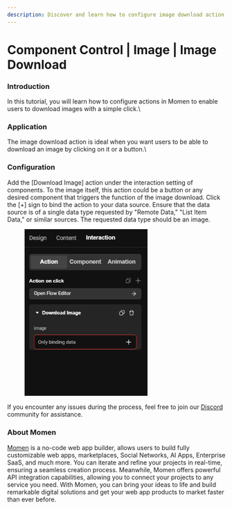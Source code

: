 ```yaml
---
description: Discover and learn how to configure image download action in Momen.​
---
```


# Component Control | Image | Image Download

### Introduction

In this tutorial, you will learn how to configure actions in Momen to enable users to download images with a simple click.\


### Application

The image download action is ideal when you want users to be able to download an image by clicking on it or a button.\


### Configuration

Add the \[Download Image] action under the interaction setting of components. To the image itself, this action could be a button or any desired component that triggers the function of the image download. Click the \[+] sign to bind the action to your data source. Ensure that the data source is of a single data type requested by "Remote Data," "List Item Data," or similar sources. The requested data type should be an image.

<figure><img src="../../../../../.gitbook/assets/1 (53).png" alt="Configure the download action in a no-code tool" width="284"><figcaption></figcaption></figure>

If you encounter any issues during the process, feel free to join our [Discord](https://discord.com/invite/UCyhySSXfz) community for assistance.

### About Momen

[Momen](https://momen.app/?channel=blog-about) is a no-code web app builder, allows users to build fully customizable web apps, marketplaces, Social Networks, AI Apps, Enterprise SaaS, and much more. You can iterate and refine your projects in real-time, ensuring a seamless creation process. Meanwhile, Momen offers powerful API integration capabilities, allowing you to connect your projects to any service you need. With Momen, you can bring your ideas to life and build remarkable digital solutions and get your web app products to market faster than ever before.
